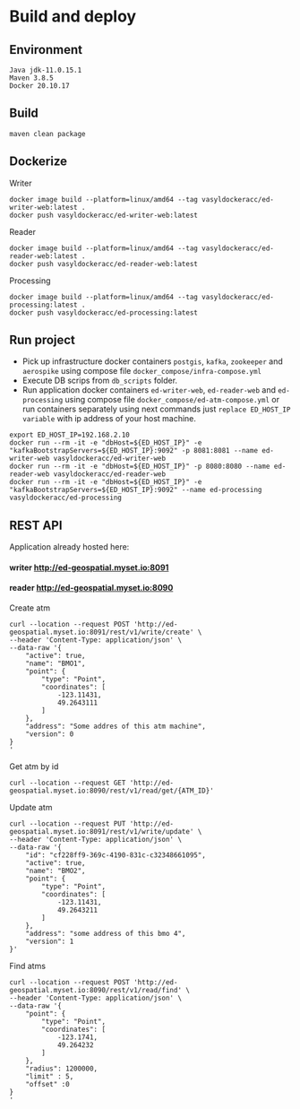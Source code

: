 # Build and deploy

## Environment
```
Java jdk-11.0.15.1
Maven 3.8.5
Docker 20.10.17
```

## Build
```
maven clean package
```

## Dockerize
Writer
```
docker image build --platform=linux/amd64 --tag vasyldockeracc/ed-writer-web:latest .
docker push vasyldockeracc/ed-writer-web:latest
```
Reader
```
docker image build --platform=linux/amd64 --tag vasyldockeracc/ed-reader-web:latest .
docker push vasyldockeracc/ed-reader-web:latest
```
Processing
```
docker image build --platform=linux/amd64 --tag vasyldockeracc/ed-processing:latest .
docker push vasyldockeracc/ed-processing:latest
```

## Run project
- Pick up infrastructure docker containers ``postgis``, ``kafka``, ``zookeeper`` and ``aerospike`` using compose file ``docker_compose/infra-compose.yml``
- Execute DB scrips from ``db_scripts`` folder.
- Run application docker containers ``ed-writer-web``, ``ed-reader-web`` and ``ed-processing`` using compose file ``docker_compose/ed-atm-compose.yml`` or run containers separately using next commands just ``replace ED_HOST_IP variable`` with ip address of your host machine.

```
export ED_HOST_IP=192.168.2.10
docker run --rm -it -e "dbHost=${ED_HOST_IP}" -e "kafkaBootstrapServers=${ED_HOST_IP}:9092" -p 8081:8081 --name ed-writer-web vasyldockeracc/ed-writer-web
docker run --rm -it -e "dbHost=${ED_HOST_IP}" -p 8080:8080 --name ed-reader-web vasyldockeracc/ed-reader-web
docker run --rm -it -e "dbHost=${ED_HOST_IP}" -e "kafkaBootstrapServers=${ED_HOST_IP}:9092" --name ed-processing vasyldockeracc/ed-processing
```

## REST API 
Application already hosted here:

#### writer http://ed-geospatial.myset.io:8091
#### reader http://ed-geospatial.myset.io:8090

Create atm
```
curl --location --request POST 'http://ed-geospatial.myset.io:8091/rest/v1/write/create' \
--header 'Content-Type: application/json' \
--data-raw '{
    "active": true,
    "name": "BMO1",
    "point": {
        "type": "Point",
        "coordinates": [
            -123.11431,
            49.2643111
        ]
    },
    "address": "Some addres of this atm machine",
    "version": 0
}
'
```
Get atm by id
```
curl --location --request GET 'http://ed-geospatial.myset.io:8090/rest/v1/read/get/{ATM_ID}'
```
Update atm
```
curl --location --request PUT 'http://ed-geospatial.myset.io:8091/rest/v1/write/update' \
--header 'Content-Type: application/json' \
--data-raw '{
    "id": "cf228ff9-369c-4190-831c-c32348661095",
    "active": true,
    "name": "BMO2",
    "point": {
        "type": "Point",
        "coordinates": [
            -123.11431,
            49.2643211
        ]
    },
    "address": "some address of this bmo 4",
    "version": 1
}'
```
Find atms
```
curl --location --request POST 'http://ed-geospatial.myset.io:8090/rest/v1/read/find' \
--header 'Content-Type: application/json' \
--data-raw '{
    "point": {
        "type": "Point",
        "coordinates": [
            -123.1741,
            49.264232
        ]
    },
    "radius": 1200000,
    "limit" : 5,
    "offset" :0
}
'
```